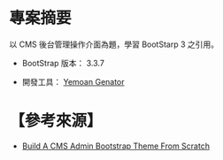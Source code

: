 # 專案摘要

以 CMS 後台管理操作介面為題，學習 BootStarp 3 之引用。

 - BootStrap 版本： 3.3.7
  
 - 開發工具： [Yemoan Genator](https://github.com/yeoman/generator-webapp#readme)   　 

 
# 【參考來源】

 - [Build A CMS Admin Bootstrap Theme From Scratch](https://www.youtube.com/watch?v=pXbEcGUtHgo)
